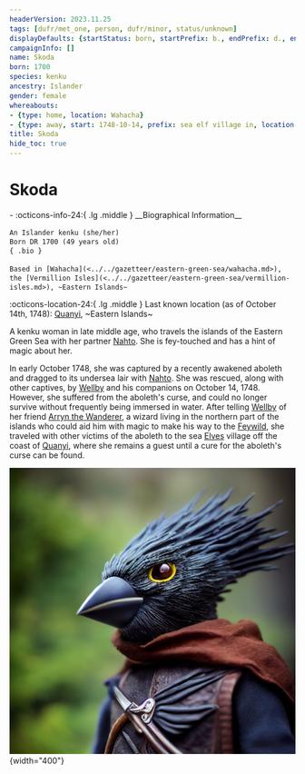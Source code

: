 ```yaml
---
headerVersion: 2023.11.25
tags: [dufr/met_one, person, dufr/minor, status/unknown]
displayDefaults: {startStatus: born, startPrefix: b., endPrefix: d., endStatus: died}
campaignInfo: []
name: Skoda
born: 1700
species: kenku
ancestry: Islander
gender: female
whereabouts:
- {type: home, location: Wahacha}
- {type: away, start: 1748-10-14, prefix: sea elf village in, location: Quanyi}
title: Skoda
hide_toc: true
---
```

# Skoda
<div class="grid cards ext-narrow-margin ext-one-column" markdown>
- :octicons-info-24:{ .lg .middle } __Biographical Information__

    An Islander kenku (she/her)  
    Born DR 1700 (49 years old)  
    { .bio }

    Based in [Wahacha](<../../gazetteer/eastern-green-sea/wahacha.md>), the [Vermillion Isles](<../../gazetteer/eastern-green-sea/vermillion-isles.md>), ~Eastern Islands~
</div>

:octicons-location-24:{ .lg .middle } Last known location (as of October 14th, 1748): [Quanyi](<../../gazetteer/eastern-green-sea/quanyi.md>), ~Eastern Islands~


A kenku woman in late middle age, who travels the islands of the Eastern Green Sea with her partner [Nahto](<./nahto.md>). She is fey-touched and has a hint of magic about her. 

In early October 1748, she was captured by a recently awakened aboleth and dragged to its undersea lair with [Nahto](<./nahto.md>). She was rescued, along with other captives, by [Wellby](<../pcs/dunmar-fellowship/wellby.md>) and his companions on October 14, 1748. However, she suffered from the aboleth's curse, and could no longer survive without frequently being immersed in water. After telling [Wellby](<../pcs/dunmar-fellowship/wellby.md>) of her friend [Arryn the Wanderer](<../other-humans/arryn.md>), a wizard living in the northern part of the islands who could aid him with magic to make his way to the [Feywild](<../../cosmology/multiverse/echo-realms/feywild/feywild.md>), she traveled with other victims of the aboleth to the sea [Elves](<../../species/children-of-the-embodied-gods/elves/elves.md>) village off the coast of [Quanyi](<../../gazetteer/eastern-green-sea/quanyi.md>), where she remains a guest until a cure for the aboleth's curse can be found. 

![Skoda](../../assets/skoda.png){width="400"}